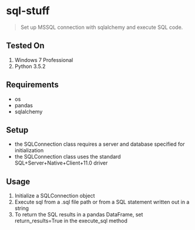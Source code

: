 # sql-stuff

> Set up MSSQL connection with sqlalchemy and execute SQL code.

## Tested On
1. Windows 7 Professional
2. Python 3.5.2

## Requirements
* os
* pandas
* sqlalchemy

## Setup
* the SQLConnection class requires a server and database specified for initialization
* the SQLConnection class uses the standard SQL+Server+Native+Client+11.0 driver

## Usage
1. Initialize a SQLConnection object
2. Execute sql from a .sql file path or from a SQL statement written out in a string
3. To return the SQL results in a pandas DataFrame, set return_results=True in the execute_sql method